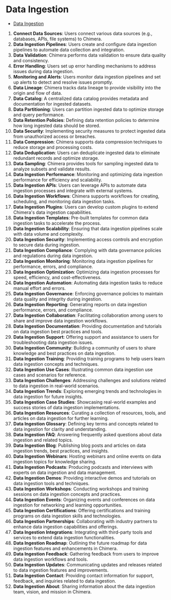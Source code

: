 # Data Ingestion
<!-- TOC -->
* [Data Ingestion](#data-ingestion)
<!-- TOC -->

1. **Connect Data Sources**: Users connect various data sources (e.g., databases, APIs, file systems) to Chimera.
2. **Data Ingestion Pipelines**: Users create and configure data ingestion pipelines to automate data collection and integration.
3. **Data Validation**: Chimera performs data validation to ensure data quality and consistency.
4. **Error Handling**: Users set up error handling mechanisms to address issues during data ingestion.
5. **Monitoring and Alerts**: Users monitor data ingestion pipelines and set up alerts to detect and resolve issues promptly.
6. **Data Lineage**: Chimera tracks data lineage to provide visibility into the origin and flow of data.
7. **Data Catalog**: A centralized data catalog provides metadata and documentation for ingested datasets.
8. **Data Partitioning**: Users can partition ingested data to optimize storage and query performance.
9. **Data Retention Policies**: Defining data retention policies to determine how long ingested data should be stored.
10. **Data Security**: Implementing security measures to protect ingested data from unauthorized access or breaches.
11. **Data Compression**: Chimera supports data compression techniques to reduce storage and processing costs.
12. **Data Deduplication**: Users can deduplicate ingested data to eliminate redundant records and optimize storage.
13. **Data Sampling**: Chimera provides tools for sampling ingested data to analyze subsets and validate results.
14. **Data Ingestion Performance**: Monitoring and optimizing data ingestion performance for efficiency and scalability.
15. **Data Ingestion APIs**: Users can leverage APIs to automate data ingestion processes and integrate with external systems.
16. **Data Ingestion Workflows**: Chimera supports workflows for creating, scheduling, and monitoring data ingestion tasks.
17. **Data Ingestion Plugins**: Users can develop custom plugins to extend Chimera's data ingestion capabilities.
18. **Data Ingestion Templates**: Pre-built templates for common data ingestion tasks to accelerate the process.
19. **Data Ingestion Scalability**: Ensuring that data ingestion pipelines scale with data volume and complexity.
20. **Data Ingestion Security**: Implementing access controls and encryption to secure data during ingestion.
21. **Data Ingestion Compliance**: Complying with data governance policies and regulations during data ingestion.
22. **Data Ingestion Monitoring**: Monitoring data ingestion pipelines for performance, errors, and compliance.
23. **Data Ingestion Optimization**: Optimizing data ingestion processes for speed, efficiency, and cost-effectiveness.
24. **Data Ingestion Automation**: Automating data ingestion tasks to reduce manual effort and errors.
25. **Data Ingestion Governance**: Enforcing governance policies to maintain data quality and integrity during ingestion.
26. **Data Ingestion Reporting**: Generating reports on data ingestion performance, errors, and compliance.
27. **Data Ingestion Collaboration**: Facilitating collaboration among users to share and improve data ingestion workflows.
28. **Data Ingestion Documentation**: Providing documentation and tutorials on data ingestion best practices and tools.
29. **Data Ingestion Support**: Offering support and assistance to users for troubleshooting data ingestion issues.
30. **Data Ingestion Community**: Building a community of users to share knowledge and best practices on data ingestion.
31. **Data Ingestion Training**: Providing training programs to help users learn data ingestion concepts and techniques.
32. **Data Ingestion Use Cases**: Illustrating common data ingestion use cases and scenarios for reference.
33. **Data Ingestion Challenges**: Addressing challenges and solutions related to data ingestion in real-world scenarios.
34. **Data Ingestion Trends**: Exploring emerging trends and technologies in data ingestion for future insights.
35. **Data Ingestion Case Studies**: Showcasing real-world examples and success stories of data ingestion implementations.
36. **Data Ingestion Resources**: Curating a collection of resources, tools, and articles on data ingestion for further learning.
37. **Data Ingestion Glossary**: Defining key terms and concepts related to data ingestion for clarity and understanding.
38. **Data Ingestion FAQ**: Answering frequently asked questions about data ingestion and related topics.
39. **Data Ingestion Blog**: Publishing blog posts and articles on data ingestion trends, best practices, and insights.
40. **Data Ingestion Webinars**: Hosting webinars and online events on data ingestion topics for knowledge sharing.
41. **Data Ingestion Podcasts**: Producing podcasts and interviews with experts on data ingestion and data management.
42. **Data Ingestion Demos**: Providing interactive demos and tutorials on data ingestion tools and techniques.
43. **Data Ingestion Workshops**: Conducting workshops and training sessions on data ingestion concepts and practices.
44. **Data Ingestion Events**: Organizing events and conferences on data ingestion for networking and learning opportunities.
45. **Data Ingestion Certifications**: Offering certifications and training programs on data ingestion skills and technologies.
46. **Data Ingestion Partnerships**: Collaborating with industry partners to enhance data ingestion capabilities and offerings.
47. **Data Ingestion Integrations**: Integrating with third-party tools and services to extend data ingestion functionalities.
48. **Data Ingestion Roadmap**: Outlining the future roadmap for data ingestion features and enhancements in Chimera.
49. **Data Ingestion Feedback**: Gathering feedback from users to improve data ingestion workflows and tools.
50. **Data Ingestion Updates**: Communicating updates and releases related to data ingestion features and improvements.
51. **Data Ingestion Contact**: Providing contact information for support, feedback, and inquiries related to data ingestion.
52. **Data Ingestion About**: Sharing information about the data ingestion team, vision, and mission in Chimera.